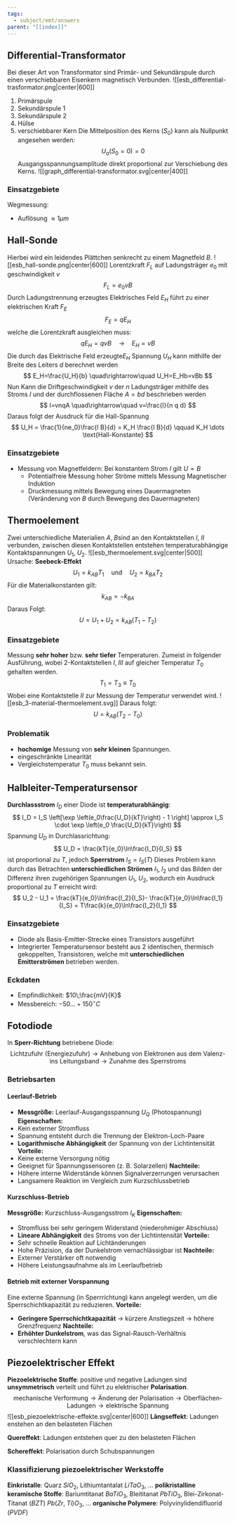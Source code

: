 ```yaml
---
tags:
  - subject/emt/answers
parent: "[[index]]"
---
```

## Differential-Transformator

Bei dieser Art von Transformator sind Primär- und Sekundärspule durch einen verschiebbaren Eisenkern magnetisch Verbunden.
![[esb_differential-trasformator.png|center|600]]
1. Primärspule
2. Sekundärspule 1
3. Sekundärspule 2
4. Hülse
5. verschiebbarer Kern
Die Mittelposition des Kerns ($S_0$) kann als Nullpunkt angesehen werden:
$$
	U_a(S_0 = 0) = 0
$$
Ausgangsspannungsamplitude direkt proportional zur Verschiebung des Kerns.
![[graph_differential-transformator.svg|center|400]]
### Einsatzgebiete
Wegmessung: 
- Auflösung $\approx 1\mu m$
## Hall-Sonde
Hierbei wird ein leidendes Plättchen senkrecht zu einem Magnetfeld $B$. 
![[esb_hall-sonde.png|center|600]]
Lorentzkraft $F_L$ auf Ladungsträger $e_0$ mit geschwindigkeit $v$
$$
	F_L = e_0 v B
$$
 Durch Ladungstrennung erzeugtes Elektrisches Feld $E_H$ führt zu einer elektrischen Kraft $F_E$
$$
	F_E = qE_H
$$
welche die Lorentzkraft ausgleichen muss:
$$
	qE_H= qvB
	\quad \rightarrow \quad
	E_H=vB
$$
Die durch das Elektrische Feld erzeugte$E_H$ Spannung $U_H$ kann mithilfe der Breite des Leiters $d$ berechnet werden
$$
	E_H=\frac{U_H}{b}
	\quad\rightarrow\quad
	U_H=E_Hb=vBb
$$
Nun Kann die Driftgeschwindigkeit $v$ der $n$ Ladungsträger mithilfe des Stroms $I$  und der durchflossenen Fläche $A=bd$ beschrieben werden
$$
	I=vnqA
	\quad\rightarrow\quad
	v=\frac{I}{n q d}
$$
Daraus folgt der Ausdruck für die Hall-Spannung
$$
	U_H = \frac{1}{ne_0}\frac{I B}{d} = K_H \frac{I B}{d}
	\qquad K_H \dots \text{Hall-Konstante}
$$
### Einsatzgebiete
- Messung von Magnetfeldern:
	Bei konstantem Strom $I$ gilt $U\propto B$
	- Potentialfreie Messung hoher Ströme mittels Messung Magnetischer Induktion
	- Druckmessung mittels Bewegung eines Dauermagneten (Veränderung von $B$ durch Bewegung des Dauermagneten)
## Thermoelement
Zwei unterschiedliche Materialien $A,\;B$sind an den Kontaktstellen $I,\;II$ verbunden, zwischen diesen Kontaktstellen entstehen temperaturabhängige Kontaktspannungen $U_1,\;U_2$.
![[esb_thermoelement.svg|center|500]]
Ursache: **Seebeck-Effekt**
$$
	U_1 = k_{AB} T_1
	\quad \text{und} \quad
	U_2 = k_{BA} T_2
$$
Für die Materialkonstanten gilt:
$$
	k_{AB} = -k_{BA}
$$
Daraus Folgt:
$$
	U = U_1 + U_2 = k_{AB}(T_1 - T_2)
$$
### Einsatzgebiete
Messung **sehr hoher** bzw. **sehr tiefer** Temperaturen.
Zumeist in folgender Ausführung, wobei 2-Kontaktstellen $I,\;III$ auf gleicher Temperatur $T_0$ gehalten werden.
$$
	T_1=T_3\equiv T_0
$$
Wobei eine Kontaktstelle $II$ zur Messung der Temperatur verwendet wird.
![[esb_3-material-thermoelement.svg]]
Daraus folgt:
$$
	U = k_{AB}(T_2 - T_0)
$$
### Problematik
- **hochomige** Messung von **sehr kleinen** Spannungen.
- eingeschränkte Linearität
- Vergleichstemperatur $T_0$ muss bekannt sein.
## Halbleiter-Temperatursensor
**Durchlassstrom** $I_D$ einer Diode ist **temperaturabhängig**:
$$
	I_D = I_S \left[\exp \left(e_0\frac{U_D}{kT}\right) - 1 \right] \approx I_S \cdot \exp \left(e_0 \frac{U_D}{kT}\right)
$$
Spannung $U_D$ in Durchlassrichtung:
$$
	U_D = \frac{kT}{e_0}\ln\frac{I_D}{I_S}
$$
ist proportional zu $T$, jedoch **Sperrstrom** $I_S = I_S(T)$
Dieses Problem kann durch das Betrachten **unterschiedlichen Strömen** $I_1,\;I_2$ und das Bilden der Differenz ihren zugehörigen Spannungen $U_1,\;U_2$, wodurch ein Ausdruck proportional zu $T$ erreicht wird:
$$
	U_2 - U_1 = \frac{kT}{e_0}\ln\frac{I_2}{I_S}- \frac{kT}{e_0}\ln\frac{I_1}{I_S} = T\frac{k}{e_0}\ln\frac{I_2}{I_1}
$$
### Einsatzgebiete
- Diode als Basis-Emitter-Strecke eines Transistors ausgeführt
- Integrierter Temperatursensor besteht aus 2 identischen, thermisch gekoppelten, Transistoren, welche mit **unterschiedlichen Emitterströmen** betrieben werden.
### Eckdaten
- Empfindlichkeit: $10\;\frac{mV}{K}$
- Messbereich: $-50\dots+150^\circ C$
## Fotodiode
In **Sperr-Richtung** betriebene Diode:
$$
	\text{Lichtzufuhr (Energiezufuhr)} \rightarrow \text{Anhebung von Elektronen aus dem Valenz- ins Leitungsband} \rightarrow \text{Zunahme des Sperrstroms}
$$
### Betriebsarten
#### Leerlauf-Betrieb
- **Messgröße:** Leerlauf-Ausgangsspannung $U_Q$ (Photospannung)
**Eigenschaften:**
- Kein externer Stromfluss
- Spannung entsteht durch die Trennung der Elektron-Loch-Paare
- **Logarithmische Abhängigkeit** der Spannung von der Lichtintensität
**Vorteile:**
- Keine externe Versorgung nötig
- Geeignet für Spannungssensoren (z. B. Solarzellen)
**Nachteile:**
- Höhere interne Widerstände können Signalverzerrungen verursachen
- Langsamere Reaktion im Vergleich zum Kurzschlussbetrieb
#### Kurzschluss-Betrieb
**Messgröße:** Kurzschluss-Ausgangsstrom $I_K$
**Eigenschaften:**
- Stromfluss bei sehr geringem Widerstand (niederohmiger Abschluss)
- **Lineare Abhängigkeit** des Stroms von der Lichtintensität
**Vorteile:**
- Sehr schnelle Reaktion auf Lichtänderungen
- Hohe Präzision, da der Dunkelstrom vernachlässigbar ist
**Nachteile:**
- Externer Verstärker oft notwendig
- Höhere Leistungsaufnahme als im Leerlaufbetrieb
#### Betrieb mit externer Vorspannung
Eine externe Spannung (in Sperrrichtung) kann angelegt werden, um die Sperrschichtkapazität zu reduzieren.
**Vorteile:**
- **Geringere Sperrschichtkapazität** → kürzere Anstiegszeit → höhere Grenzfrequenz
**Nachteile:**
- **Erhöhter Dunkelstrom**, was das Signal-Rausch-Verhältnis verschlechtern kann
## Piezoelektrischer Effekt
**Piezoelektrische Stoffe**:
positive und negative Ladungen sind **unsymmetrisch** verteilt und führt zu elektrischer **Polarisation**.
$$
	\text{mechanische Verformung}\rightarrow\text{Änderung der Polarisation}\rightarrow\text{Oberflächen-Ladungen}\rightarrow\text{elektrische Spannung}
$$
![[esb_piezoelektrische-effekte.svg|center|600]]
**Längseffekt**:
Ladungen enstehen an den belasteten Flächen

**Quereffekt**:
Ladungen entstehen quer zu den belasteten Flächen

**Schereffekt**:
Polarisation durch Schubspannungen
### Klassifizierung piezoelektrischer Werkstoffe
**Einkristalle**:
Quarz $SiO_2$, Lithiumtantalat $LiTaO_3$, $\dots$
**polikristalline keramische Stoffe**:
Bariumtitanat $BaTiO_3$, Bleititanat $PbTiO_3$, Blei-Zirkonat-Titanat ($BZT$) $Pb(Zr,\;Ti)O_3$, $\dots$
**organische Polymere**:
Polyvinylidendifluorid ($PVDF$)